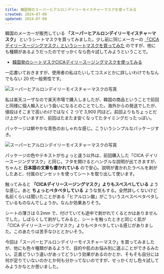 ```yaml
---
title: 韓国発のスーパーヒアルロンデイリーモイスチャーマスクを使ってみる
created: 2024-07-09
updated: 2024-07-09
---
```


韓国のメーカーが販売している **「スーパーヒアルロンデイリーモイスチャーマスク」** というシートマスクを買ってみました。少し前に同じメーカーの [「CICAデイリースージングマスク」というシートマスクを買ってみた](/blog/20240513/) のですが、他にも種類があるようだったのでせっかくなら色々試してみようということで。

- [韓国発のシートマスクCICAデイリースージングマスクを使ってみる](/blog/20240513/)

一応書いておきますが、使用者の私はたいしてコスメとかに詳しいわけでもなんでもない 20 代一般男性です。

![スーパーヒアルロンデイリーモイスチャーマスクの写真](cc69b63a-17e8-4102-b0cf-b7c421289700)

私は楽天ユーザなので楽天市場で購入しましたが、韓国の商品ということで前回と同様に個人輸入という扱いになるとのことでした。海外からの発送でしたが、値段はそこまで高いわけではなく 2 つで 3,900 円ほど。前回よりもちょっとだけ上がっていますが、前回はたまたま安くなってたタイミングだったっぽい。

パッケージは鮮やかな青色のおしゃれな感じ。こういうシンプルなパッケージすき。

![スーパーヒアルロンデイリーモイスチャーマスクの写真](1983e185-dda2-4c35-270f-a494edd01300)

パッケージの色やテキストがちょっと違う以外は、前回購入した「CICA デイリースージングマスク」と同じ。フタを開けるとハングルな説明が出てきますが、ちゃんと **日本語の文章も書かれている** ので安心。説明が書かれたラベルを剥がしたあと、付属のピンセットを使ってシートを取り出して使います。

触ってみると **「CICAデイリースージングマスク」よりもスベスベしている** ような感じ。あと **ちょっとペタペタしている** ような気もする。全然詳しくないけど名前くらいは聞いたことがある「ヒアルロン酸」がこういうスベスベペタペタしているものなんでしょうか。なんか効果ありそう。

シートの薄さは 0.2mm で、付けていても途中で剥がれてくるとかはありませんでした。しばらくして剥がしてみると、シートを触ったときと同じく肌が「CICA デイリースージングマスク」よりもペタペタしている感じがありました。このあたりは苦手なひととかいそう。

今回は「スーパーヒアルロンデイリーモイスチャーマスク」を買ってみましたが、他にも色々種類があるようで、目的や肌のお悩み別に選ぶことができるみたい。正直どういう違いがあってどういう効果があるのかとか、そもそも自分には何が足りていないのかとか何も分かってないのですが、せっかくだし色々試してみようかなとか思いました。
